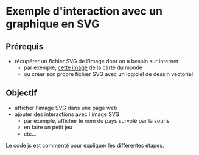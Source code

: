 # Exemple d'interaction avec un graphique en SVG

## Prérequis
- récupérer un fichier SVG de l'image dont on a besoin sur internet
  - par exemple, [cette image](https://commons.wikimedia.org/wiki/File:BlankMap-World.svg) de la carte du monde
  - ou créer son propre fichier SVG avec un logiciel de dessin vectoriel

## Objectif
- afficher l'image SVG dans une page web
- ajouter des interactions avec l'image SVG
  - par exemple, afficher le nom du pays survolé par la souris
  - en faire un petit jeu
  - etc...

Le code js est commenté pour expliquer les différentes étapes.